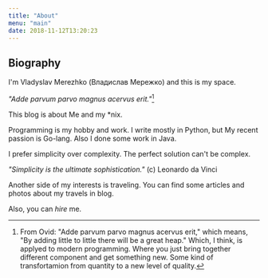 ```yaml
---
title: "About"
menu: "main"
date: 2018-11-12T13:20:23
---
```


## Biography

I'm Vladyslav Merezhko (Владислав Мережко) and this is my space.

*"Adde parvum parvo magnus acervus erit."*[^1]

This blog is about Me and my \*nix.

Programming is my hobby and work. I write mostly in Python, but My recent passion is Go-lang. Also I done some work in Java.

I prefer simplicity over complexity. The perfect solution can't be complex.

*"Simplicity is the ultimate sophistication."* (c) Leonardo da Vinci

Another side of my interests is traveling. You can find some articles and photos about my travels in blog.

Also, you can *hire* me.

[^1]: From Ovid: "Adde parvum parvo magnus acervus erit," which means, "By adding little to little there will be a great heap." Which, I think, is applyed to modern programming. Where you just bring together different component and get something new. Some kind of transfortamion from quantity to a new level of quality.
